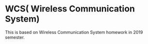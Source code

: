 # WCS( Wireless Communication System)
This is based on Wireless Communication System homework in 2019 semester.
